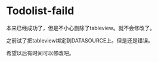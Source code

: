 # Todolist-faild

本来已经成功了，但是不小心删除了tableview。就不会修改了。

之前试了把tableview绑定到DATASOURCE上。但是还是错误。

希望以后有时间可以修改吧。
